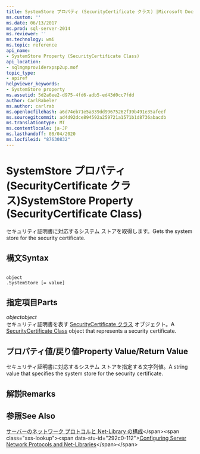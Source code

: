 ```yaml
---
title: SystemStore プロパティ (SecurityCertificate クラス) |Microsoft Docs
ms.custom: ''
ms.date: 06/13/2017
ms.prod: sql-server-2014
ms.reviewer: ''
ms.technology: wmi
ms.topic: reference
api_name:
- SystemStore Property (SecurityCertificate Class)
api_location:
- sqlmgmproviderxpsp2up.mof
topic_type:
- apiref
helpviewer_keywords:
- SystemStore property
ms.assetid: 5d2a6ee2-d975-4fd6-adb5-ed43d0cc7fdd
author: CarlRabeler
ms.author: carlrab
ms.openlocfilehash: a6d74eb71e5a339dd99675262f39b491e35afeef
ms.sourcegitcommit: ad4d92dce894592a259721a1571b1d8736abacdb
ms.translationtype: MT
ms.contentlocale: ja-JP
ms.lasthandoff: 08/04/2020
ms.locfileid: "87630832"
---
```

# <a name="systemstore-property-securitycertificate-class"></a><span data-ttu-id="292c0-102">SystemStore プロパティ (SecurityCertificate クラス)</span><span class="sxs-lookup"><span data-stu-id="292c0-102">SystemStore Property (SecurityCertificate Class)</span></span>
  <span data-ttu-id="292c0-103">セキュリティ証明書に対応するシステム ストアを取得します。</span><span class="sxs-lookup"><span data-stu-id="292c0-103">Gets the system store for the security certificate.</span></span>  
  
## <a name="syntax"></a><span data-ttu-id="292c0-104">構文</span><span class="sxs-lookup"><span data-stu-id="292c0-104">Syntax</span></span>  
  
```  
  
object  
.SystemStore [= value]  
```  
  
## <a name="parts"></a><span data-ttu-id="292c0-105">指定項目</span><span class="sxs-lookup"><span data-stu-id="292c0-105">Parts</span></span>  
 <span data-ttu-id="292c0-106">*object*</span><span class="sxs-lookup"><span data-stu-id="292c0-106">*object*</span></span>  
 <span data-ttu-id="292c0-107">セキュリティ証明書を表す [SecurityCertificate クラス](securitycertificate-class.md) オブジェクト。</span><span class="sxs-lookup"><span data-stu-id="292c0-107">A [SecurityCertificate Class](securitycertificate-class.md) object that represents a security certificate.</span></span>  
  
## <a name="property-valuereturn-value"></a><span data-ttu-id="292c0-108">プロパティ値/戻り値</span><span class="sxs-lookup"><span data-stu-id="292c0-108">Property Value/Return Value</span></span>  
 <span data-ttu-id="292c0-109">セキュリティ証明書に対応するシステム ストアを指定する文字列値。</span><span class="sxs-lookup"><span data-stu-id="292c0-109">A string value that specifies the system store for the security certificate.</span></span>  
  
## <a name="remarks"></a><span data-ttu-id="292c0-110">解説</span><span class="sxs-lookup"><span data-stu-id="292c0-110">Remarks</span></span>  
  
## <a name="see-also"></a><span data-ttu-id="292c0-111">参照</span><span class="sxs-lookup"><span data-stu-id="292c0-111">See Also</span></span>  
 <span data-ttu-id="292c0-112">[サーバーのネットワーク プロトコルと Net-Library の構成](https://msdn.microsoft.com/library/ms177485\(v=sql.100\).aspx)</span><span class="sxs-lookup"><span data-stu-id="292c0-112">[Configuring Server Network Protocols and Net-Libraries](https://msdn.microsoft.com/library/ms177485\(v=sql.100\).aspx)</span></span>  
  
  
